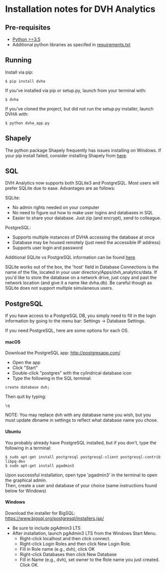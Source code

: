 # Installation notes for DVH Analytics

## Pre-requisites
 - [Python >=3.5](https://www.python.org/downloads/release)
 - Additional python libraries as specifed in 
 [requirements.txt](https://github.com/cutright/DVH-Analytics-Desktop/blob/master/requirements.txt)

## Running
Install via pip:
~~~
$ pip install dvha
~~~
If you've installed via pip or setup.py, launch from your terminal with:
~~~
$ dvha
~~~
If you've cloned the project, but did not run the setup.py installer, launch DVHA with:
~~~
$ python dvha_app.py
~~~

## Shapely
The python package Shapely frequently has issues installing on Windows. If your pip install failed, consider installing 
Shapely from [here](https://www.lfd.uci.edu/~gohlke/pythonlibs/#shapely).

## SQL
DVH Analytics now supports both SQLite3 and PostgreSQL. Most users will prefer SQLite due to ease. Advantages are as follows:  
      
SQLite:  
* No admin rights needed on your computer
* No need to figure out how to make user logins and databases in SQL
* Easier to share your database. Just zip (and encrypt), send to colleague.  
  
PostgreSQL:  
* Supports multiple instances of DVHA accessing the database at once
* Database may be housed remotely (just need the accessible IP address)
* Supports user login and password

Additional SQLite vs PostgreSQL information can be found [here](https://tableplus.com/blog/2018/08/sqlite-vs-postgresql-which-database-to-use-and-why.html).

SQLite works out of the box, the 'host' field in Database Connections is the name of the file, located in your user 
directory/Apps/dvh_analytics/data. If you'd like to store the database on a network drive, just copy and past the 
network location (and give it a name like dvha.db). Be careful though as SQLite does not support multiple simulaneous 
users.

## PostgreSQL
If you have access to a PostgreSQL DB, you simply need to fill in the login information by going to 
the menu bar: Settings -> Database Settings.

If you need PostgreSQL, here are some options for each OS.

#### macOS
Download the PostgreSQL app: http://postgresapp.com/  
 - Open the app
 - Click "Start"
 - Double-click "postgres" with the cylindrical database icon
 - Type the following in the SQL terminal:
~~~~
create database dvh;
~~~~
Then quit by typing:
~~~~
\q
~~~~

NOTE: You may replace dvh with any database name you wish, but you must update dbname in settings to reflect what 
database name you chose.  

#### Ubuntu
You probably already have PostgreSQL installed, but if you don't, type the following in a terminal:
~~~~
$ sudo apt-get install postgresql postgresql-client postgresql-contrib libpq-dev
$ sudo apt-get install pgadmin3
~~~~
Upon successful installation, open type 'pgadmin3' in the terminal to open the graphical admin.  
Then, create a user and database of your choice (same instructions found below for Windows)

#### Windows
Download the installer for BigSQL: https://www.bigsql.org/postgresql/installers.jsp/

 - Be sure to include pgAdmin3 LTS
 - After installation, launch pgAdmin3 LTS from the Windows Start Menu.
   - Right-click localhost and then click connect.
   - Right-click Login Roles and then click New Login Role.
   - Fill in Role name (e.g., dvh), click OK
   - Right-click Databases then click New Database
   - Fill in Name (e.g., dvh), set owner to the Role name you just created. Click OK.
